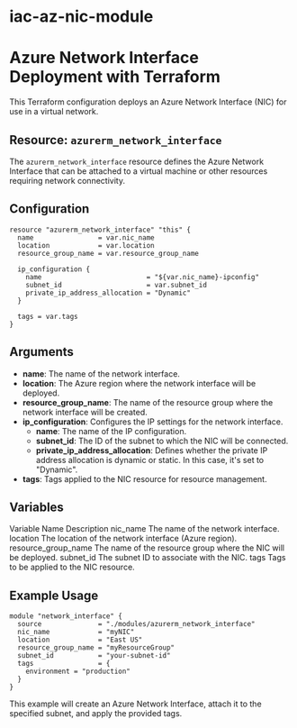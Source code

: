 # iac-az-nic-module
# Azure Network Interface Deployment with Terraform
This Terraform configuration deploys an Azure Network Interface (NIC) for use in a virtual network.

## Resource: `azurerm_network_interface`
The `azurerm_network_interface` resource defines the Azure Network Interface that can be attached to a virtual machine or other resources requiring network connectivity.

## Configuration
```hcl
resource "azurerm_network_interface" "this" {
  name                = var.nic_name
  location            = var.location
  resource_group_name = var.resource_group_name

  ip_configuration {
    name                          = "${var.nic_name}-ipconfig"
    subnet_id                     = var.subnet_id
    private_ip_address_allocation = "Dynamic"
  }

  tags = var.tags
}
```

## Arguments
- **name**: The name of the network interface.
- **location**: The Azure region where the network interface will be deployed.
- **resource_group_name**: The name of the resource group where the network interface will be created.
- **ip_configuration**: Configures the IP settings for the network interface.
  - **name**: The name of the IP configuration.
  - **subnet_id**: The ID of the subnet to which the NIC will be connected.
  - **private_ip_address_allocation**: Defines whether the private IP address allocation is dynamic or static. In this case, it's set to "Dynamic".
- **tags**: Tags applied to the NIC resource for resource management.


## Variables
Variable Name	Description
nic_name	The name of the network interface.
location	The location of the network interface (Azure region).
resource_group_name	The name of the resource group where the NIC will be deployed.
subnet_id	The subnet ID to associate with the NIC.
tags	Tags to be applied to the NIC resource.

## Example Usage
```hcl
module "network_interface" {
  source              = "./modules/azurerm_network_interface"
  nic_name            = "myNIC"
  location            = "East US"
  resource_group_name = "myResourceGroup"
  subnet_id           = "your-subnet-id"
  tags                = {
    environment = "production"
  }
}
```
This example will create an Azure Network Interface, attach it to the specified subnet, and apply the provided tags.